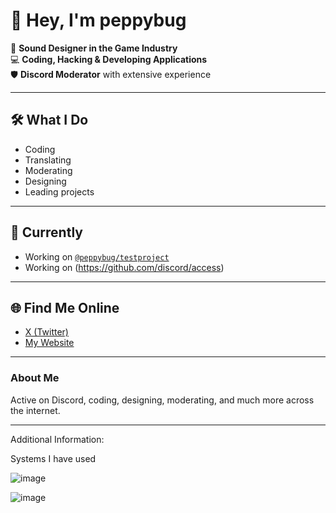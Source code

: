 # 👋 Hey, I'm peppybug

🎵 **Sound Designer in the Game Industry**  
💻 **Coding, Hacking & Developing Applications**  
🛡️ **Discord Moderator** with extensive experience

---

## 🛠️ What I Do
- Coding
- Translating
- Moderating
- Designing
- Leading projects

---

## 📍 Currently
- Working on [`@peppybug/testproject`](https://github.com/peppybug/testproject)
- Working on (https://github.com/discord/access)
---

## 🌐 Find Me Online
- [X (Twitter)](https://x.com/peppybug)
- [My Website](https://peppybug.carrd.co)

---

### About Me
  
Active on Discord, coding, designing, moderating, and much more across the internet.

---

<!--
No additional notes or FAQs at this time.
-->
Additional Information: 

Systems I have used

![image](https://github.com/user-attachments/assets/00fed854-01cd-4a26-a9ac-a72ca680636d)


![image](https://camo.githubusercontent.com/ba9ee317fbd909c0e98040a24a792e1d45eb3c77d70eee68e5d0b783df0ee60d/68747470733a2f2f736b696c6c69636f6e732e6465762f69636f6e733f693d6170706c652c77696e646f77732c6c696e75782c61726368)



